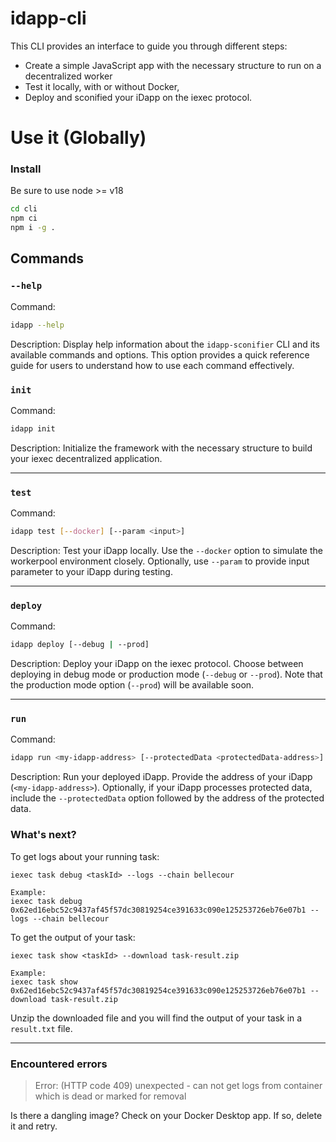 # idapp-cli

This CLI provides an interface to guide you through different steps:

- Create a simple JavaScript app with the necessary structure to run on a
  decentralized worker
- Test it locally, with or without Docker,
- Deploy and sconified your iDapp on the iexec protocol.

# Use it (Globally)

### Install

Be sure to use node >= v18

```sh
cd cli
npm ci
npm i -g .
```

## Commands

### `--help`

Command:

```bash
idapp --help
```

Description: Display help information about the `idapp-sconifier` CLI and its
available commands and options. This option provides a quick reference guide for
users to understand how to use each command effectively.

### `init`

Command:

```bash
idapp init
```

Description: Initialize the framework with the necessary structure to build your
iexec decentralized application.

---

### `test`

Command:

```bash
idapp test [--docker] [--param <input>]
```

Description: Test your iDapp locally. Use the `--docker` option to simulate the
workerpool environment closely. Optionally, use `--param` to provide input
parameter to your iDapp during testing.

---

### `deploy`

Command:

```bash
idapp deploy [--debug | --prod]
```

Description: Deploy your iDapp on the iexec protocol. Choose between deploying
in debug mode or production mode (`--debug` or `--prod`). Note that the
production mode option (`--prod`) will be available soon.

---

### `run`

Command:

```bash
idapp run <my-idapp-address> [--protectedData <protectedData-address>] [--debug | --prod]
```

Description: Run your deployed iDapp. Provide the address of your iDapp
(`<my-idapp-address>`). Optionally, if your iDapp processes protected data,
include the `--protectedData` option followed by the address of the protected
data.

### What's next?

To get logs about your running task:

```
iexec task debug <taskId> --logs --chain bellecour

Example:
iexec task debug 0x62ed16ebc52c9437af45f57dc30819254ce391633c090e125253726eb76e07b1 --logs --chain bellecour
```

To get the output of your task:

```
iexec task show <taskId> --download task-result.zip

Example:
iexec task show 0x62ed16ebc52c9437af45f57dc30819254ce391633c090e125253726eb76e07b1 --download task-result.zip
```

Unzip the downloaded file and you will find the output of your task in a
`result.txt` file.

---

### Encountered errors

> Error: (HTTP code 409) unexpected - can not get logs from container which is dead or marked for removal 

Is there a dangling image? Check on your Docker Desktop app. If so, delete it and retry.
